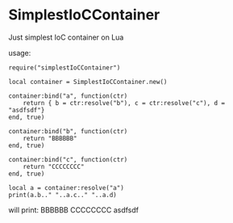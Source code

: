 # SimplestIoCContainer
Just simplest IoC container on Lua

usage:
```
require("simplestIoCContainer")

local container = SimplestIoCContainer.new()

container:bind("a", function(ctr)
    return { b = ctr:resolve("b"), c = ctr:resolve("c"), d = "asdfsdf"}
end, true)

container:bind("b", function(ctr)
    return "BBBBBB"
end, true)

container:bind("c", function(ctr)
    return "CCCCCCCC"
end, true)

local a = container:resolve("a")
print(a.b.." "..a.c.." "..a.d)
```
will print:
BBBBBB CCCCCCCC asdfsdf
